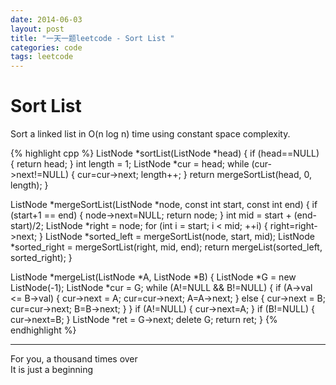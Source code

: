 ```yaml
---
date: 2014-06-03
layout: post
title: "一天一题leetcode - Sort List "
categories: code
tags: leetcode
---
```


# Sort List 
Sort a linked list in O(n log n) time using constant space complexity.   

<!--more-->
{% highlight cpp %}
ListNode *sortList(ListNode *head) {
    if (head==NULL) {
        return head;
    }
    int length = 1;
    ListNode *cur = head;
   while (cur->next!=NULL) {
       cur=cur->next;
        length++;
    }
    return mergeSortList(head, 0, length);
}

ListNode *mergeSortList(ListNode *node, const int start, const int end) {
    if (start+1 == end) {
       node->next=NULL;
        return node;
    }
    int mid = start + (end-start)/2;
    ListNode *right = node;
    for (int i = start; i < mid; ++i) {
       right=right->next;
    }
    ListNode *sorted_left = mergeSortList(node, start, mid);
    ListNode *sorted_right = mergeSortList(right, mid, end);
    return mergeList(sorted_left, sorted_right);
}

ListNode *mergeList(ListNode *A, ListNode *B) {
    ListNode *G = new ListNode(-1);
    ListNode *cur = G;
    while (A!=NULL && B!=NULL) {
       if (A->val <= B->val) {
           cur->next = A;
           cur=cur->next;
           A=A->next;
        } else {
           cur->next = B;
           cur=cur->next;
           B=B->next;
        }
    }
    if (A!=NULL) {
       cur->next=A;
    }
    if (B!=NULL) {
       cur->next=B;
    }
   ListNode *ret = G->next;
    delete G;
    return ret;
}
{% endhighlight %}

---
For you, a thousand times over   
It is just a beginning    